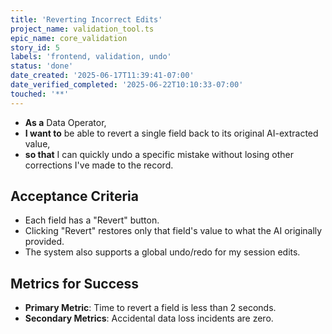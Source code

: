```yaml
---
title: 'Reverting Incorrect Edits'
project_name: validation_tool.ts
epic_name: core_validation
story_id: 5
labels: 'frontend, validation, undo'
status: 'done'
date_created: '2025-06-17T11:39:41-07:00'
date_verified_completed: '2025-06-22T10:10:33-07:00'
touched: '**'
---
```


- **As a** Data Operator,
- **I want to** be able to revert a single field back to its original AI-extracted value,
- **so that** I can quickly undo a specific mistake without losing other corrections I've made to the record.

## Acceptance Criteria

- Each field has a "Revert" button.
- Clicking "Revert" restores only that field's value to what the AI originally provided.
- The system also supports a global undo/redo for my session edits.

## Metrics for Success

- **Primary Metric**: Time to revert a field is less than 2 seconds.
- **Secondary Metrics**: Accidental data loss incidents are zero.
